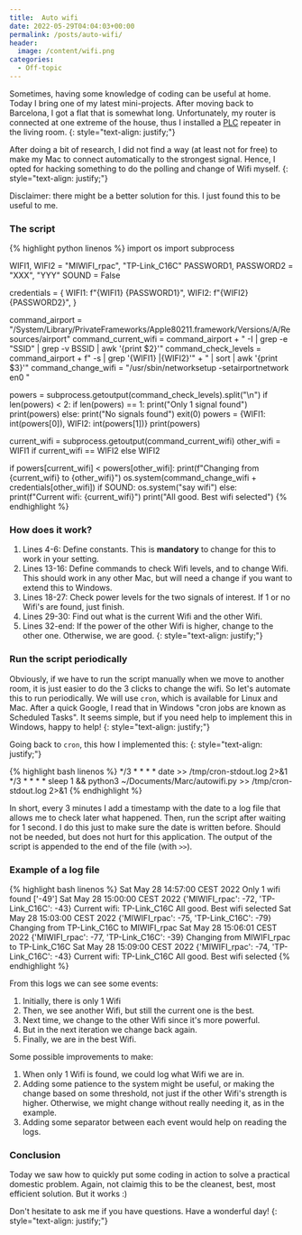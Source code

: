 ```yaml
---
title:  Auto wifi
date: 2022-05-29T04:04:03+00:00
permalink: /posts/auto-wifi/
header:
  image: /content/wifi.png
categories:
  - Off-topic
---
```


Sometimes, having some knowledge of coding can be useful at home. Today I bring one of my latest mini-projects. After moving back to Barcelona, I got a flat that is somewhat long. Unfortunately, my router is connected at one extreme of the house, thus I installed a [PLC](https://ca.wikipedia.org/wiki/Power_Line_Communication) repeater in the living room.
 {: style="text-align: justify;"}

After doing a bit of research, I did not find a way (at least not for free) to make my Mac to connect automatically to the strongest signal. Hence, I opted for hacking something to do the polling and change of Wifi myself.
 {: style="text-align: justify;"}

 Disclaimer: there might be a better solution for this. I just found this to be useful to me.

### The script

{% highlight python linenos %}
import os
import subprocess

WIFI1, WIFI2 = "MIWIFI_rpac", "TP-Link_C16C"
PASSWORD1, PASSWORD2 = "XXX", "YYY"
SOUND = False

credentials = {
    WIFI1: f"{WIFI1} {PASSWORD1}",
    WIFI2: f"{WIFI2} {PASSWORD2}",
}

command_airport = "/System/Library/PrivateFrameworks/Apple80211.framework/Versions/A/Resources/airport"
command_current_wifi = command_airport + " -I | grep -e \"SSID\" | grep -v BSSID | awk '{print $2}'"
command_check_levels = command_airport + f" -s | grep '{WIFI1} \|{WIFI2}'" + " | sort | awk '{print $3}'"
command_change_wifi = "/usr/sbin/networksetup -setairportnetwork en0 "

powers = subprocess.getoutput(command_check_levels).split("\n")
if len(powers) < 2:
    if len(powers) == 1:
        print("Only 1 signal found")
        print(powers)
    else:
        print("No signals found")
    exit(0)
powers = {WIFI1: int(powers[0]), WIFI2: int(powers[1])}
print(powers)

current_wifi = subprocess.getoutput(command_current_wifi)
other_wifi = WIFI1 if current_wifi == WIFI2 else WIFI2

if powers[current_wifi] < powers[other_wifi]:
    print(f"Changing from {current_wifi} to {other_wifi}")
    os.system(command_change_wifi + credentials[other_wifi])
    if SOUND:
        os.system("say wifi")
else:
    print(f"Current wifi: {current_wifi}")
    print("All good. Best wifi selected")
{% endhighlight %}

### How does it work?

1. Lines 4-6: Define constants. This is **mandatory** to change for this to work in your setting.
1. Lines 13-16: Define commands to check Wifi levels, and to change Wifi. This should work in any other Mac, 
but will need a change if you want to extend this to Windows.
1. Lines 18-27: Check power levels for the two signals of interest. If 1 or no Wifi's are found, just finish.
1. Lines 29-30: Find out what is the current Wifi and the other Wifi.
1. Lines 32-end: If the power of the other Wifi is higher, change to the other one. Otherwise, we are good.
{: style="text-align: justify;"}

### Run the script periodically

Obviously, if we have to run the script manually when we move to another room, it is just easier to do the 3 clicks to change the wifi. So let's automate this to run periodically. We will use `cron`, which is available for Linux and Mac. After a quick Google, I read that in Windows "cron jobs are known as Scheduled Tasks". It seems simple, but if you need help to implement this in Windows, happy to help!
{: style="text-align: justify;"}

Going back to `cron`, this how I implemented this:
{: style="text-align: justify;"}

{% highlight bash linenos %}
*/3 * * * *  date >> /tmp/cron-stdout.log 2>&1
*/3 * * * *  sleep 1 && python3 ~/Documents/Marc/autowifi.py  >> /tmp/cron-stdout.log 2>&1
{% endhighlight %}

In short, every 3 minutes I add a timestamp with the date to a log file that allows me to check later what happened. Then, run the script after waiting for 1 second. I do this just to make sure the date is written before. Should not be needed, but does not hurt for this application. The output of the script is appended to the end of the file (with `>>`).

### Example of a log file

{% highlight bash linenos %}
Sat May 28 14:57:00 CEST 2022
Only 1 wifi found
['-49']
Sat May 28 15:00:00 CEST 2022
{'MIWIFI_rpac': -72, 'TP-Link_C16C': -43}
Current wifi: TP-Link_C16C
All good. Best wifi selected
Sat May 28 15:03:00 CEST 2022
{'MIWIFI_rpac': -75, 'TP-Link_C16C': -79}
Changing from TP-Link_C16C to MIWIFI_rpac
Sat May 28 15:06:01 CEST 2022
{'MIWIFI_rpac': -77, 'TP-Link_C16C': -39}
Changing from MIWIFI_rpac to TP-Link_C16C
Sat May 28 15:09:00 CEST 2022
{'MIWIFI_rpac': -74, 'TP-Link_C16C': -43}
Current wifi: TP-Link_C16C
All good. Best wifi selected
{% endhighlight %}

From this logs we can see some events:
1. Initially, there is only 1 Wifi
2. Then, we see another Wifi, but still the current one is the best.
3. Next time, we change to the other Wifi since it's more powerful.
4. But in the next iteration we change back again.
5. Finally, we are in the best Wifi.

Some possible improvements to make:
1. When only 1 Wifi is found, we could log what Wifi we are in.
1. Adding some patience to the system might be useful, or making the change based on some threshold, not just if the other Wifi's strength is higher. Otherwise, we might change without really needing it, as in the example.
1. Adding some separator between each event would help on reading the logs.

### Conclusion

Today we saw how to quickly put some coding in action to solve a practical domestic problem. Again, not claimig this to be the cleanest, best, most efficient solution. But it works :) 

Don't hesitate to ask me if you have questions. Have a wonderful day!
{: style="text-align: justify;"}